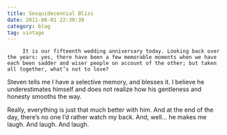 ```yaml
---
title: Sesquidecennial Bliss
date: 2011-06-01 22:30:39
category: blog
tag: vintage
---
```

         It is our fifteenth wedding anniversary today. Looking back over the years: yes, there have been a few memorable moments when we have each been sadder and wiser people on account of the other; but taken all together, what’s not to love? 

 Steven tells me I have a selective memory, and blesses it. I believe he underestimates himself and does not realize how his gentleness and honesty smooths the way. 

 Really, everything is just that much better with him. And at the end of the day, there’s no one I’d rather watch my back. And, well… he makes me laugh. And laugh. And laugh. 